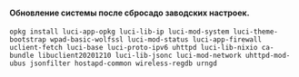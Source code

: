 #### Обновление системы после сбросадо заводских настроек.
```text
opkg install luci-app-opkg luci-lib-ip luci-mod-system luci-theme-bootstrap wpad-basic-wolfssl luci-mod-status luci-app-firewall uclient-fetch luci-base luci-proto-ipv6 uhttpd luci-lib-nixio ca-bundle libuclient20201210 luci-lib-jsonc luci-mod-network uhttpd-mod-ubus jsonfilter hostapd-common wireless-regdb urngd
```
